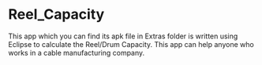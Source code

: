 # Reel_Capacity
This app which you can find its apk file in Extras folder is written using Eclipse to calculate the Reel/Drum Capacity. This app can help anyone who works in a cable manufacturing company.